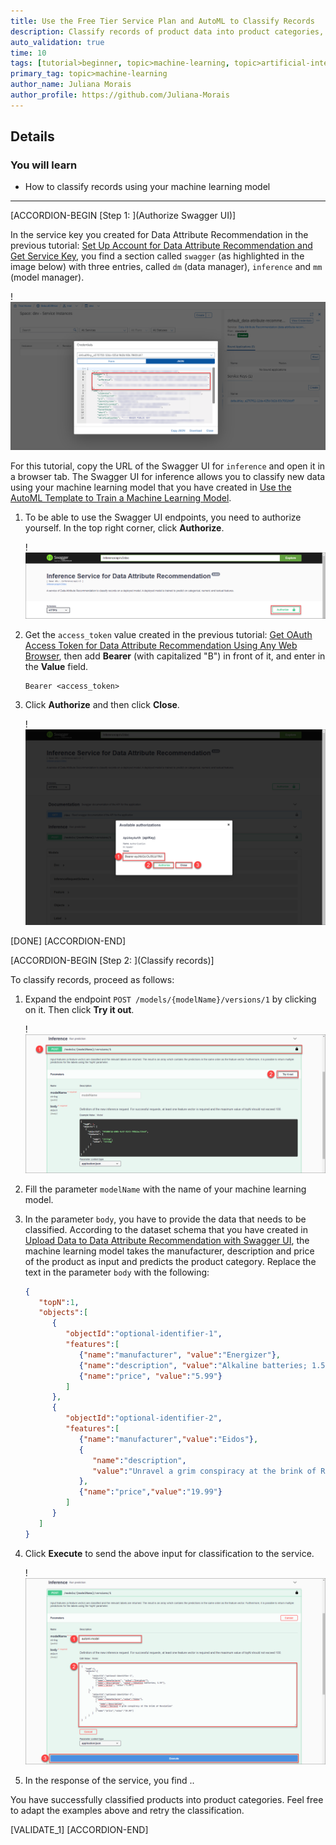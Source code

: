 ```yaml
---
title: Use the Free Tier Service Plan and AutoML to Classify Records
description: Classify records of product data into product categories, using your machine learning model.
auto_validation: true
time: 10
tags: [tutorial>beginner, topic>machine-learning, topic>artificial-intelligence, topic>cloud, software-product>sap-business-technology-platform, software-product>sap-ai-business-services, software-product>data-attribute-recommendation, tutorial>free-tier]
primary_tag: topic>machine-learning
author_name: Juliana Morais
author_profile: https://github.com/Juliana-Morais
---
```



## Details
### You will learn
  - How to classify records using your machine learning model

---

[ACCORDION-BEGIN [Step 1: ](Authorize Swagger UI)]

In the service key you created for Data Attribute Recommendation in the previous tutorial: [Set Up Account for Data Attribute Recommendation and Get Service Key](cp-aibus-dar-booster-key), you find a section called `swagger` (as highlighted in the image below) with three entries, called `dm` (data manager), `inference` and `mm` (model manager).

!![Service Key](png-files/service-key-details.png)

For this tutorial, copy the URL of the Swagger UI for `inference` and open it in a browser tab. The Swagger UI for inference allows you to classify new data using your machine learning model that you have created in [Use the AutoML Template to Train a Machine Learning Model](cp-aibus-dar-swagger-ui-model).

1. To be able to use the Swagger UI endpoints, you need to authorize yourself. In the top right corner, click **Authorize**.

    !![Authorize](png-files/swagger-authorize.png)

2. Get the `access_token` value created in the previous tutorial: [Get OAuth Access Token for Data Attribute Recommendation Using Any Web Browser](cp-aibus-dar-web-oauth-token), then add **Bearer** (with capitalized "B") in front of it, and enter in the **Value** field.

    ```
    Bearer <access_token>
    ```

3. Click **Authorize** and then click **Close**.

    !![Authorize](png-files/swagger-token.png)

[DONE]
[ACCORDION-END]


[ACCORDION-BEGIN [Step 2: ](Classify records)]

To classify records, proceed as follows:

1. Expand the endpoint `POST /models/{modelName}/versions/1` by clicking on it. Then click **Try it out**.

    !![Inference Endpoint](png-files/inference-endpoint.png)

2. Fill the parameter `modelName` with the name of your machine learning model.

3. In the parameter `body`, you have to provide the data that needs to be classified. According to the dataset schema that you have created in [Upload Data to Data Attribute Recommendation with Swagger UI](cp-aibus-dar-swagger-ui-upload), the machine learning model takes the manufacturer, description and price of the product as input and predicts the product category. Replace the text in the parameter `body` with the following:

    ```JSON
    {
       "topN":1,
       "objects":[
          {
             "objectId":"optional-identifier-1",
             "features":[
                {"name":"manufacturer", "value":"Energizer"},
                {"name":"description", "value":"Alkaline batteries; 1.5V"},
                {"name":"price", "value":"5.99"}
             ]
          },
          {
             "objectId":"optional-identifier-2",
             "features":[
                {"name":"manufacturer","value":"Eidos"},
                {
                   "name":"description",
                   "value":"Unravel a grim conspiracy at the brink of Revolution"
                },
                {"name":"price","value":"19.99"}
             ]
          }
       ]
    }
    ```

4. Click **Execute** to send the above input for classification to the service.

    !![Inference Execute](png-files/inference-execute.png)

5. In the response of the service, you find ..

You have successfully classified products into product categories. Feel free to adapt the examples above and retry the classification.

[VALIDATE_1]
[ACCORDION-END]
